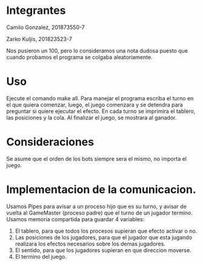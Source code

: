 
# Integrantes
Camilo Gonzalez, 201873550-7

Zarko Kuljis, 201823523-7

Nos pusieron un 100, pero lo consideramos una nota dudosa puesto que cuando probamos el programa se colgaba aleatoriamente.
# Uso
Ejecute el comando make all. Para manejar el programa escriba el turno en el que quiera comenzar, luego, el juego comenzara y se detendra para preguntar si quiere ejecutar el efecto. En cada turno se imprimira el tablero, las posiciones y la cola. Al finalizar el juego, se mostrara al ganador.
# Consideraciones
Se asume que el orden de los bots siempre sera el mismo, no importa el juego.

# Implementacion de la comunicacion.
Usamos Pipes para avisar a un proceso hijo que es su turno, y avisar de vuelta al GameMaster (proceso padre) que el turno de un jugador termino.
Usamos memoria compartida para guardar 4 variables:
1. El tablero, para que todos los procesos supieran que efecto activar o no.
2. Las posiciones de los jugadores, para que el jugador que esta jugando realizara los efectos necesarios sobre los demas jugadores.
3. El sentido, para que los jugadores supieran en que direccion moverse.
4. El termino del juego.
